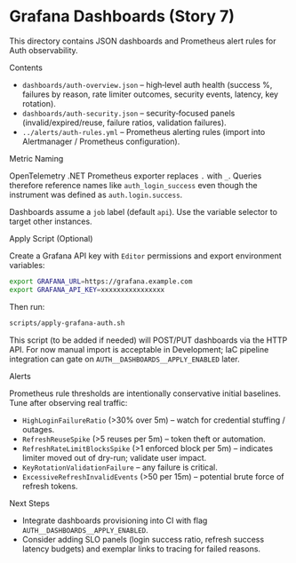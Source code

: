 # Grafana Dashboards (Story 7)

This directory contains JSON dashboards and Prometheus alert rules for Auth observability.

Contents

- `dashboards/auth-overview.json` – high‑level auth health (success %, failures by reason, rate limiter outcomes, security events, latency, key rotation).
- `dashboards/auth-security.json` – security‑focused panels (invalid/expired/reuse, failure ratios, validation failures).
- `../alerts/auth-rules.yml` – Prometheus alerting rules (import into Alertmanager / Prometheus configuration).

Metric Naming

OpenTelemetry .NET Prometheus exporter replaces `.` with `_`. Queries therefore reference names like `auth_login_success` even though the instrument was defined as `auth.login.success`.

Dashboards assume a `job` label (default `api`). Use the variable selector to target other instances.

Apply Script (Optional)

Create a Grafana API key with `Editor` permissions and export environment variables:

```bash
export GRAFANA_URL=https://grafana.example.com
export GRAFANA_API_KEY=xxxxxxxxxxxxxxxx
```

Then run:

```bash
scripts/apply-grafana-auth.sh
```

This script (to be added if needed) will POST/PUT dashboards via the HTTP API. For now manual import is acceptable in Development; IaC pipeline integration can gate on `AUTH__DASHBOARDS__APPLY_ENABLED` later.

Alerts

Prometheus rule thresholds are intentionally conservative initial baselines. Tune after observing real traffic:

- `HighLoginFailureRatio` (>30% over 5m) – watch for credential stuffing / outages.
- `RefreshReuseSpike` (>5 reuses per 5m) – token theft or automation.
- `RefreshRateLimitBlocksSpike` (>1 enforced block per 5m) – indicates limiter moved out of dry-run; validate user impact.
- `KeyRotationValidationFailure` – any failure is critical.
- `ExcessiveRefreshInvalidEvents` (>50 per 15m) – potential brute force of refresh tokens.

Next Steps

- Integrate dashboards provisioning into CI with flag `AUTH__DASHBOARDS__APPLY_ENABLED`.
- Consider adding SLO panels (login success ratio, refresh success latency budgets) and exemplar links to tracing for failed reasons.
